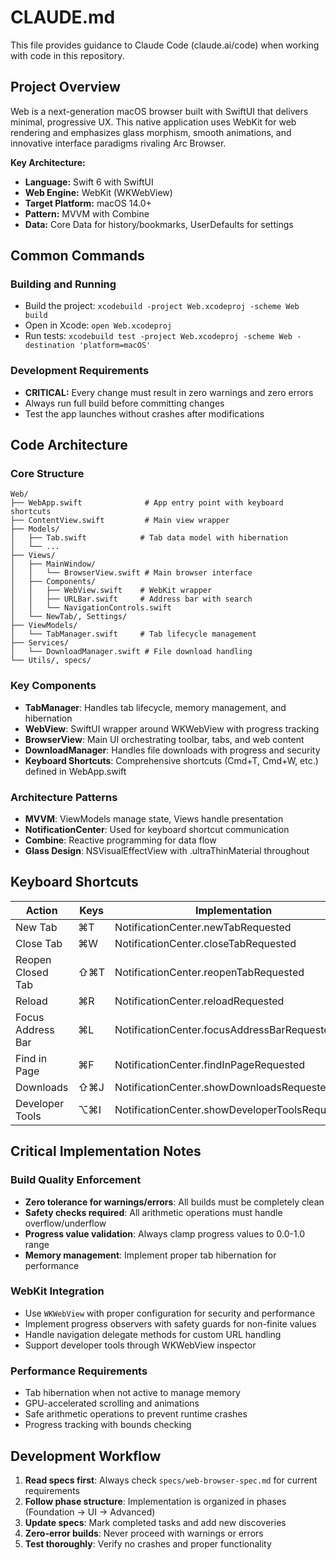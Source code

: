 # CLAUDE.md

This file provides guidance to Claude Code (claude.ai/code) when working with code in this repository.

## Project Overview

Web is a next-generation macOS browser built with SwiftUI that delivers minimal, progressive UX. This native application uses WebKit for web rendering and emphasizes glass morphism, smooth animations, and innovative interface paradigms rivaling Arc Browser.

**Key Architecture:**
- **Language:** Swift 6 with SwiftUI
- **Web Engine:** WebKit (WKWebView)
- **Target Platform:** macOS 14.0+
- **Pattern:** MVVM with Combine
- **Data:** Core Data for history/bookmarks, UserDefaults for settings

## Common Commands

### Building and Running
- Build the project: `xcodebuild -project Web.xcodeproj -scheme Web build`
- Open in Xcode: `open Web.xcodeproj`
- Run tests: `xcodebuild test -project Web.xcodeproj -scheme Web -destination 'platform=macOS'`

### Development Requirements
- **CRITICAL:** Every change must result in zero warnings and zero errors
- Always run full build before committing changes
- Test the app launches without crashes after modifications

## Code Architecture

### Core Structure
```
Web/
├── WebApp.swift              # App entry point with keyboard shortcuts
├── ContentView.swift         # Main view wrapper
├── Models/
│   ├── Tab.swift            # Tab data model with hibernation
│   └── ...
├── Views/
│   ├── MainWindow/
│   │   └── BrowserView.swift # Main browser interface
│   ├── Components/
│   │   ├── WebView.swift    # WebKit wrapper
│   │   ├── URLBar.swift     # Address bar with search
│   │   └── NavigationControls.swift
│   └── NewTab/, Settings/
├── ViewModels/
│   └── TabManager.swift     # Tab lifecycle management
├── Services/
│   └── DownloadManager.swift # File download handling
└── Utils/, specs/
```

### Key Components
- **TabManager**: Handles tab lifecycle, memory management, and hibernation
- **WebView**: SwiftUI wrapper around WKWebView with progress tracking
- **BrowserView**: Main UI orchestrating toolbar, tabs, and web content
- **DownloadManager**: Handles file downloads with progress and security
- **Keyboard Shortcuts**: Comprehensive shortcuts (Cmd+T, Cmd+W, etc.) defined in WebApp.swift

### Architecture Patterns
- **MVVM**: ViewModels manage state, Views handle presentation
- **NotificationCenter**: Used for keyboard shortcut communication
- **Combine**: Reactive programming for data flow
- **Glass Design**: NSVisualEffectView with .ultraThinMaterial throughout

## Keyboard Shortcuts

| Action | Keys | Implementation |
|--------|------|---------------|
| New Tab | ⌘T | NotificationCenter.newTabRequested |
| Close Tab | ⌘W | NotificationCenter.closeTabRequested |
| Reopen Closed Tab | ⇧⌘T | NotificationCenter.reopenTabRequested |
| Reload | ⌘R | NotificationCenter.reloadRequested |
| Focus Address Bar | ⌘L | NotificationCenter.focusAddressBarRequested |
| Find in Page | ⌘F | NotificationCenter.findInPageRequested |
| Downloads | ⇧⌘J | NotificationCenter.showDownloadsRequested |
| Developer Tools | ⌥⌘I | NotificationCenter.showDeveloperToolsRequested |

## Critical Implementation Notes

### Build Quality Enforcement
- **Zero tolerance for warnings/errors**: All builds must be completely clean
- **Safety checks required**: All arithmetic operations must handle overflow/underflow
- **Progress value validation**: Always clamp progress values to 0.0-1.0 range
- **Memory management**: Implement proper tab hibernation for performance

### WebKit Integration
- Use `WKWebView` with proper configuration for security and performance
- Implement progress observers with safety guards for non-finite values
- Handle navigation delegate methods for custom URL handling
- Support developer tools through WKWebView inspector

### Performance Requirements
- Tab hibernation when not active to manage memory
- GPU-accelerated scrolling and animations
- Safe arithmetic operations to prevent runtime crashes
- Progress tracking with bounds checking

## Development Workflow

1. **Read specs first**: Always check `specs/web-browser-spec.md` for current requirements
2. **Follow phase structure**: Implementation is organized in phases (Foundation → UI → Advanced)
3. **Update specs**: Mark completed tasks and add new discoveries
4. **Zero-error builds**: Never proceed with warnings or errors
5. **Test thoroughly**: Verify no crashes and proper functionality